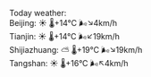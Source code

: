 Today weather:  
Beijing: ☀️   🌡️+14°C 🌬️↘4km/h  
Tianjin: ☀️   🌡️+14°C 🌬️↙19km/h  
Shijiazhuang: ⛅️  🌡️+19°C 🌬️↘19km/h  
Tangshan: ☀️   🌡️+16°C 🌬️↖4km/h  
